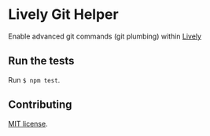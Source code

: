 # Lively Git Helper

Enable advanced git commands (git plumbing) within [Lively](https://github.com/LivelyKernel/LivelyKernel/)

## Run the tests

Run `$ npm test`.

## Contributing

[MIT license](https://github.com/LivelyKernel/lively-git-helper/blob/master/LICENSE).